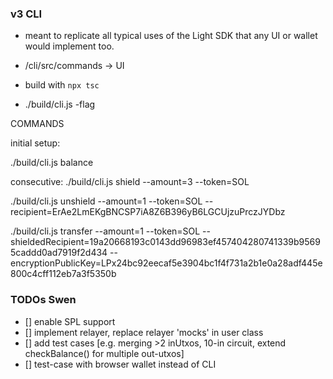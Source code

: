 ### v3 CLI

- meant to replicate all typical uses of the Light SDK that any UI or wallet would implement too.
- /cli/src/commands -> UI
- build with `npx tsc`

- ./build/cli.js <command> <params> -flag

COMMANDS

initial setup:

./build/cli.js balance

consecutive:
./build/cli.js shield --amount=3 --token=SOL

./build/cli.js unshield --amount=1 --token=SOL --recipient=ErAe2LmEKgBNCSP7iA8Z6B396yB6LGCUjzuPrczJYDbz

./build/cli.js transfer --amount=1 --token=SOL --shieldedRecipient=19a20668193c0143dd96983ef457404280741339b95695caddd0ad7919f2d434 --encryptionPublicKey=LPx24bc92eecaf5e3904bc1f4f731a2b1e0a28adf445e800c4cff112eb7a3f5350b

### TODOs Swen

- [] enable SPL support
- [] implement relayer, replace relayer 'mocks' in user class
- [] add test cases [e.g. merging >2 inUtxos, 10-in circuit, extend checkBalance() for multiple out-utxos]
- [] test-case with browser wallet instead of CLI
